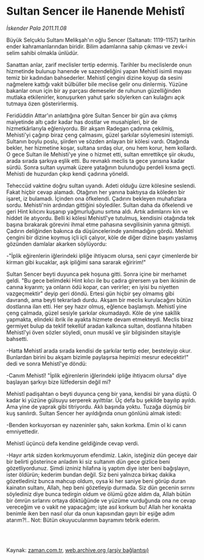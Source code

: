 # Sultan Sencer ile Hanende Mehistî

*İskender Pala 2011.11.08*

<td class="columnist-detail">
<p>Büyük Selçuklu Sultanı Melikşah'ın oğlu Sencer (Saltanatı: 1119-1157) tarihin ender kahramanlarından biridir. Bilim adamlarına sahip çıkması ve zevk-i selim sahibi olmakla ünlüdür.</p>
<p>
<div id="haberMetinDiv">
<p>Sanattan anlar, zarif meclisler tertip edermiş. Tarihler bu meclislerde onun hizmetinde bulunup hanende ve sazendeliğini yapan Mehistî isimli mayası temiz bir kadından bahsederler. Mehistî çengini dizine koyup da sesini nağmelere kattığı vakit bülbüller bile meclise gelir onu dinlermiş. Yüzüne bakanlar onun için bir ay parçası demeseler de ruhunun güzelliğinden mutlaka etkilenirler, konuşurken yahut şarkı söylerken can kulağını açık tutmaya özen gösterirlermiş.
<p>Feridüddin Attar'ın anlattığına göre Sultan Sencer bir gün ava çıkmış maiyetinde altı çadır kadar has dostlar ve musahipleri, bir de hizmetkârlarıyla eğleniyordu. Bir akşam Radegan çadırına çekilmiş, Mehisti'yi çağırıp biraz çeng çalmasını, güzel şarkılar söylemesini istemişti. Sultanın boylu poslu, şiirden ve sözden anlayan bir kölesi vardı. Otağında bekler, her hizmetine koşar, sultana sırdaş olur, onu hem korur, hem kollardı. O gece Sultan ile Mehisti'ye yine o hizmet etti, sultan emrettikçe şiir okudu, arada sırada şarkıya eşlik etti. Bu revnaklı meclis ta gece yarısına kadar sürdü. Sonra sultan uyumak üzere yatağının bulunduğu perdeli kısma geçti. Mehisti de huzurdan çıkıp kendi çadırına yöneldi.
<p>Teheccüd vaktine doğru sultan uyandı. Adeti olduğu üzre kölesine seslendi. Fakat hiçbir cevap alamadı. Otağının her yanına baktıysa da köleden bir işaret, iz bulamadı. İçinden ona öfkelendi. Çadırını bekleyen muhafızlara sordu. Mehisti'nin ardından gittiğini söylediler. Sultan daha da öfkelendi ve geri Hint kılıcını kuşanıp yağmurluğunu sırtına aldı. Artık adımlarını kin ve hiddet ile atıyordu. Belli ki kölesi Mehistî'ye tutulmuş, kendisini otağında tek başına bırakarak görevini ihmal etme pahasına sevgilisinin yanına gitmişti. Çadırın deliğinden bakınca da düşüncelerinde yanılmadığını gördü. Mehistî çengini bir dizine koymuş içli içli çalıyor, köle de diğer dizine başını yaslamış gözünden damlalar akarken söylüyordu:
<p>-"İplik eğirenlerin iğlerindeki ipliğe ihtiyacım olursa, seni çayır çimenlerde bir kirman gibi kucaklar, aşk ipliğimi sana sararak eğiririm!"
<p>Sultan Sencer beyti duyunca pek hoşuna gitti. Sonra içine bir merhamet geldi. "Bu gece belimdeki Hint kılıcı ile bu çadıra girersem ya ben ikisinin de canına kıyarım; ya onların ödü kopar, can verirler; en iyisi bu niyetten vazgeçmektir" deyip geri döndü. Ertesi gün hiçbir şey olmamış gibi davrandı, ama beyti tekrarladı durdu. Akşam bir meclis kurulacağını bütün dostlarına ilan etti. Her şey hazır olmuş, eğlence başlamıştı. Mehistî yine çeng çalmada, güzel sesiyle şarkılar okumadaydı. Köle de yine sakîlik yapmakta, elindeki ibrik ile ayakta hizmete devam etmekteydi. Meclis biraz germiyet bulup da teklif tekellüf aradan kalkınca sultan, dostlarına hitaben Mehistî'yi öven sözler söyledi, onun musıkî ve şiir bilgisinden sitayişle bahsetti.
<p>-Hatta Mehistî arada sırada kendisi de şarkılar tertip eder, besteleyip okur. Bunlardan birini bu akşam bizimle paylaşırsa hepimizi mesrur edecektir!" dedi ve sonra Mehistî'ye döndü:
<p>-Canım Mehistî! "İplik eğirenlerin iğlerindeki ipliğe ihtiyacım olursa" diye başlayan şarkıyı bize lütfedersin değil mi?
<p>Mehistî padişahtan o beyti duyunca çeng bir yana, kendisi bir yana düştü. O kadar ki yüzüne gülsuyu serperek ayılttılar. Üç defa bu şekilde bayılıp ayıldı. Ama yine de yaprak gibi titriyordu. Aklı başında yoktu. Tuzağa düşmüş bir kuş sanılırdı. Sultan Sencer her ayıldığında onun gönlünü almak istedi:
<p>-Benden korkuyorsan ey nazeninler şahı, sakın korkma. Emin ol ki canın emniyettedir.
<p>Mehistî üçüncü defa kendine geldiğinde cevap verdi.
<p>-Hayır artık sizden korkmuyorum efendimiz. Lakin, isteğiniz dün geceye dair bir belirti gösterince anladım ki siz sultanım dün gece gizlice beni gözetliyordunuz. Şimdi izniniz hilafına iş yaptım diye ister beni bağışlayın, ister öldürün; kederim bundan değil. Siz beni yalnızca birkaç dakika gözetlediniz bunca mahcup oldum, oysa ki her saniye beni görüp duran kainatın sultanı, Allah, hep beni gözetleyip durmada. Siz dün gecenin sırrını söylediniz diye bunca tedirgin oldum ve ölümü göze aldım da, Allah bütün bir ömrün sırlarını ortaya döktüğünde ve yüzüme vurduğunda ona ne cevap vereceğim ve o vakit ne yapacağım; işte asıl korkum bu! Allah her konakta benimle iken ben nasıl olur da onun kapısından gayrı bir eşiğe adım atarım?!.. Not: Bütün okuyucularımın bayramını tebrik ederim. </p></p></p></p></p></p></p></p></p></p></p></div>
</p>


<p><br>
		 </br></p></td>

Kaynak: [zaman.com.tr](http://zaman.com.tr/yazar.do?yazino=1199698), [web.archive.org (arşiv bağlantısı)](http://web.archive.org/web/20120122080620/http://www.zaman.com.tr:80/yazar.do?yazino=1199698)
